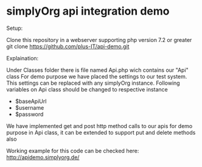 # simplyOrg api integration demo

Setup: 

Clone this repository in a webserver supporting php version 7.2 or greater
git clone https://github.com/plus-IT/api-demo.git

Explaination:

Under Classes folder there is file named Api.php wich contains our "Api" class
For demo purpose we have placed the settings to our test system.
This settings can be replaced with any simplyOrg instance.
Following variables on Api class should be changed to respective instance 
- $baseApiUrl
- $username
- $password

We have implemented get and post http method calls to our apis for demo purpose 
in Api class, it can be extended to support put and delete methods also 

Working example for this code can be checked here: http://apidemo.simplyorg.de/
